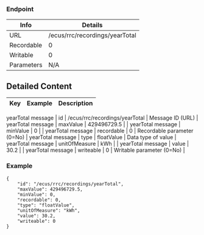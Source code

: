# 



### Endpoint

| Info  | Details |
| ------------- | ------------- |
| URL   | /ecus/rrc/recordings/yearTotal   |
| Recordable   | 0   |
| Writable   | 0   |
| Parameters  | N/A  |

## Detailed Content

|  Key  | Example | Description |
| ------------- | :------: | ------------- |
yearTotal message
|  id | /ecus/rrc/recordings/yearTotal | Message ID (URL) |
yearTotal message
|  maxValue | 429496729.5 |  |
yearTotal message
|  minValue | 0 |  |
yearTotal message
|  recordable | 0 | Recordable parameter (0=No) |
yearTotal message
|  type | floatValue | Data type of value |
yearTotal message
|  unitOfMeasure | kWh |  |
yearTotal message
|  value | 30.2 |  |
yearTotal message
|  writeable | 0 | Writable parameter (0=No) |

### Example
```
{
    "id": "/ecus/rrc/recordings/yearTotal",
    "maxValue": 429496729.5,
    "minValue": 0,
    "recordable": 0,
    "type": "floatValue",
    "unitOfMeasure": "kWh",
    "value": 30.2,
    "writeable": 0
}
```
